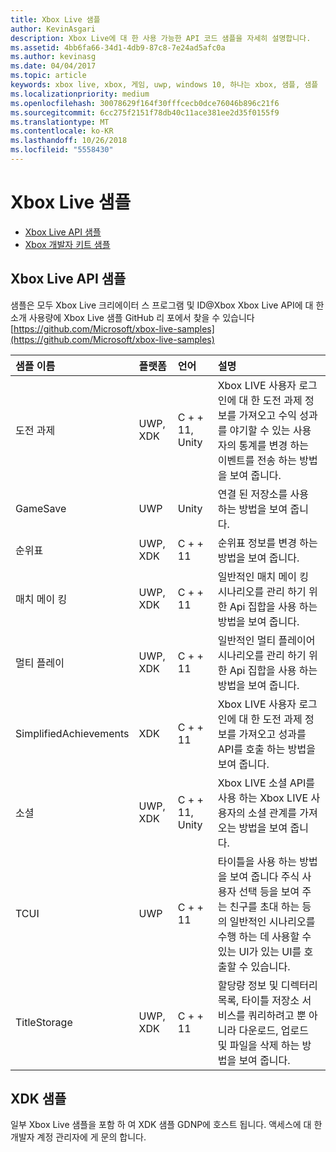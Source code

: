 ```yaml
---
title: Xbox Live 샘플
author: KevinAsgari
description: Xbox Live에 대 한 사용 가능한 API 코드 샘플을 자세히 설명합니다.
ms.assetid: 4bb6fa66-34d1-4db9-87c8-7e24ad5afc0a
ms.author: kevinasg
ms.date: 04/04/2017
ms.topic: article
keywords: xbox live, xbox, 게임, uwp, windows 10, 하나는 xbox, 샘플, 샘플
ms.localizationpriority: medium
ms.openlocfilehash: 30078629f164f30fffcecb0dce76046b896c21f6
ms.sourcegitcommit: 6cc275f2151f78db40c11ace381ee2d35f0155f9
ms.translationtype: MT
ms.contentlocale: ko-KR
ms.lasthandoff: 10/26/2018
ms.locfileid: "5558430"
---
```

# <a name="xbox-live-samples"></a>Xbox Live 샘플

* [Xbox Live API 샘플](#xbox-live-api-samples)
* [Xbox 개발자 키트 샘플](#xdk-samples)

## <a name="xbox-live-api-samples"></a>Xbox Live API 샘플
샘플은 모두 Xbox Live 크리에이터 스 프로그램 및 ID@Xbox Xbox Live API에 대 한 소개 사용량에 Xbox Live 샘플 GitHub 리 포에서 찾을 수 있습니다[https://github.com/Microsoft/xbox-live-samples](https://github.com/Microsoft/xbox-live-samples)

| 샘플 이름             | 플랫폼 | 언어                     | 설명                                                                                                                                                                                                           |
|:------------------------|:----------|:------------------------------|:----------------------------------------------------------------------------------------------------------------------------------------------------------------------------------------------------------------------|
| 도전 과제            | UWP, XDK | C + + 11, Unity                   | Xbox LIVE 사용자 로그인에 대 한 도전 과제 정보를 가져오고 수익 성과를 야기할 수 있는 사용자의 통계를 변경 하는 이벤트를 전송 하는 방법을 보여 줍니다. |
| GameSave                | UWP      | Unity                          | 연결 된 저장소를 사용 하는 방법을 보여 줍니다. |
| 순위표            | UWP, XDK | C + + 11                          | 순위표 정보를 변경 하는 방법을 보여 줍니다. |
| 매치 메이 킹             | UWP, XDK | C + + 11                          | 일반적인 매치 메이 킹 시나리오를 관리 하기 위한 Api 집합을 사용 하는 방법을 보여 줍니다. |
| 멀티 플레이             | UWP, XDK | C + + 11                          | 일반적인 멀티 플레이어 시나리오를 관리 하기 위한 Api 집합을 사용 하는 방법을 보여 줍니다. |
| SimplifiedAchievements  | XDK      | C + + 11                          | Xbox LIVE 사용자 로그인에 대 한 도전 과제 정보를 가져오고 성과를 API를 호출 하는 방법을 보여 줍니다. |
| 소셜                  | UWP, XDK | C + + 11, Unity                   | Xbox LIVE 소셜 API를 사용 하는 Xbox LIVE 사용자의 소셜 관계를 가져오는 방법을 보여 줍니다. |
| TCUI                    | UWP      | C + + 11                          | 타이틀을 사용 하는 방법을 보여 줍니다 주식 사용자 선택 등을 보여 주는 친구를 초대 하는 등의 일반적인 시나리오를 수행 하는 데 사용할 수 있는 UI가 있는 UI를 호출할 수 있습니다. |
| TitleStorage            | UWP, XDK | C + + 11                          | 할당량 정보 및 디렉터리 목록, 타이틀 저장소 서비스를 쿼리하려고 뿐 아니라 다운로드, 업로드 및 파일을 삭제 하는 방법을 보여 줍니다. |

## <a name="xdk-samples"></a>XDK 샘플
일부 Xbox Live 샘플을 포함 하 여 XDK 샘플 GDNP에 호스트 됩니다. 액세스에 대 한 개발자 계정 관리자에 게 문의 합니다.
